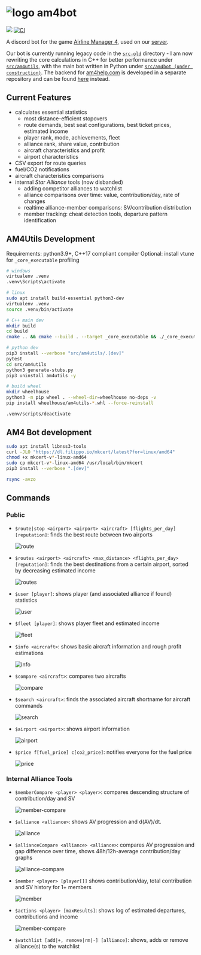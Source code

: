 # ![logo](src/am4bot/assets/img/logo-small.png) am4bot

[![](https://dcbadge.vercel.app/api/server/4tVQHtf?style=flat)](https://discord.gg/4tVQHtf) [![CI](https://github.com/cathaypacific8747/am4bot/actions/workflows/ci.yml/badge.svg)](https://github.com/cathaypacific8747/am4bot/actions/workflows/ci.yml)

A discord bot for the game [Airline Manager 4](airlinemanager.com), used on our [server](https://discord.gg/4tVQHtf).

Our bot is currently running legacy code in the [`src-old`](./src-old/) directory - I am now rewriting the core calculations in C++ for better performance under [`src/am4utils`](./src/am4utils/), with the main bot written in Python under [`src/am4bot (under construction)`](./src/am4bot/). The backend for [am4help.com](https://am4help.com/) is developed in a separate repository and can be found [here](https://github.com/br-tsilva/api.am4tools.com) instead.

## Current Features
- calculates essential statistics
    - most distance-efficient stopovers
    - route demands, best seat configurations, best ticket prices, estimated income
    - player rank, mode, achievements, fleet
    - alliance rank, share value, contribution
    - aircraft characteristics and profit
    - airport characteristics
- CSV export for route queries
- fuel/CO2 notifications
- aircraft characteristics comparisons
- internal *Star Alliance* tools (now disbanded)
    - adding competitor alliances to watchlist
    - alliance comparisons over time: value, contribution/day, rate of changes
    - realtime alliance-member comparisons: SV/contribution distribution
    - member tracking: cheat detection tools, departure pattern identification

## AM4Utils Development
Requirements: python3.9+, C++17 compliant compiler
Optional: install vtune for `_core_executable` profiling

```bash
# windows
virtualenv .venv
.venv\Scripts\activate

# linux
sudo apt install build-essential python3-dev
virtualenv .venv
source .venv/bin/activate

# C++ main dev
mkdir build
cd build
cmake .. && cmake --build . --target _core_executable && ./_core_executable

# python dev
pip3 install --verbose "src/am4utils/.[dev]"
pytest
cd src/am4utils
python3 generate-stubs.py
pip3 uninstall am4utils -y

# build wheel
mkdir wheelhouse
python3 -m pip wheel . --wheel-dir=wheelhouse no-deps -v
pip install wheelhouse/am4utils-*.whl --force-reinstall

.venv/scripts/deactivate
```

## AM4 Bot development
```bash
sudo apt install libnss3-tools
curl -JLO "https://dl.filippo.io/mkcert/latest?for=linux/amd64"
chmod +x mkcert-v*-linux-amd64
sudo cp mkcert-v*-linux-amd64 /usr/local/bin/mkcert
pip3 install --verbose ".[dev]"

rsync -avzo 
```

## Commands

### Public
- `$route|stop <airport> <airport> <aircraft> [flights_per_day] [reputation]`: finds the best route between two airports
  
  ![route](src/am4bot/assets/img/route.png)
- `$routes <airport> <aircraft> <max_distance> <flights_per_day> [reputation]`: finds the best destinations from a certain airport, sorted by decreasing estimated income
  
  ![routes](src/am4bot/assets/img/routes.png)
- `$user [player]`: shows player (and associated alliance if found) statistics
  
  ![user](src/am4bot/assets/img/user.png)
- `$fleet [player]`: shows player fleet and estimated income
  
  ![fleet](src/am4bot/assets/img/fleet.png)
- `$info <aircraft>`: shows basic aircraft information and rough profit estimations
  
  ![info](src/am4bot/assets/img/info.png)
- `$compare <aircraft>`: compares two aircrafts
  
  ![compare](src/am4bot/assets/img/compare.png)
- `$search <aircraft>`: finds the associated aircraft shortname for aircraft commands
  
  ![search](src/am4bot/assets/img/search.png)
- `$airport <airport>`: shows airport information
  
  ![airport](src/am4bot/assets/img/airport.png)
- `$price f[fuel_price] c[co2_price]`: notifies everyone for the fuel price
  
  ![price](src/am4bot/assets/img/price.png)

### Internal Alliance Tools
- `$memberCompare <player> <player>`: compares descending structure of contribution/day and SV
  
  ![member-compare](src/am4bot/assets/img/member-compare.png)
- `$alliance <alliance>`: shows AV progression and d(AV)/dt.
  
  ![alliance](src/am4bot/assets/img/alliance.png)
- `$allianceCompare <alliance> <alliance>`: compares AV progression and gap difference over time, shows 48h/12h-average contribution/day graphs
  
  ![alliance-compare](src/am4bot/assets/img/alliance-compare.png)
- `$member <player> [player[]]` shows contribution/day, total contribution and SV history for 1+ members
  
  ![member](src/am4bot/assets/img/member.png)
- `$actions <player> [maxResults]`: shows log of estimated departures, contributions and income
  
  ![member-compare](src/am4bot/assets/img/member-compare.png)
- `$watchlist [add|+, remove|rm|-] [alliance]`: shows, adds or remove alliance(s) to the watchlist